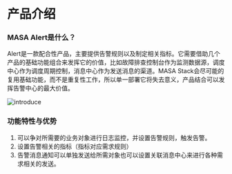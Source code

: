 # 产品介绍

### MASA Alert是什么？

Alert是一款配合性产品，主要提供告警规则以及制定相关指标。它需要借助几个产品的基础功能组合来发挥它的价值，比如故障排查控制台作为监测数据源，调度中心作为调度周期控制，消息中心作为发送消息的渠道。MASA Stack会尽可能的复用基础功能，而不是重复性工作，所以单一部署它将失去意义，产品结合可以发挥告警中心的最大价值。

![introduce](http://cdn.masastack.com/stack/doc/alert/introduce.png)
 
### 功能特性与优势

1.	可以争对所需要的业务对象进行日志监控，并设置告警规则，触发告警。
2.	设置告警相关的指标（指标对应需求规则）
3.	告警消息通知可以单独发送给所需对象也可以设置关联消息中心来进行各种需求相关的发送。